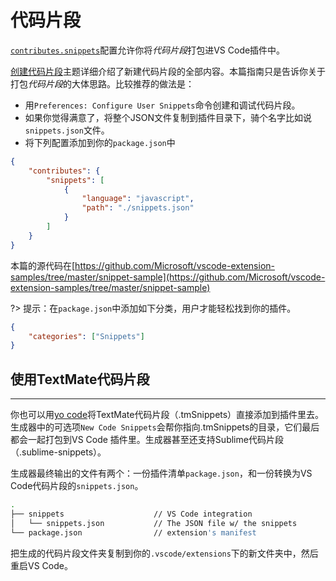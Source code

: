 # 代码片段

[`contributes.snippets`](/extensibility-reference/contribution-points#contributessnippets)配置允许你将*代码片段*打包进VS Code插件中。

[创建代码片段](https://code.visualstudio.com/docs/editor/userdefinedsnippets#_creating-your-own-snippets)主题详细介绍了新建代码片段的全部内容。本篇指南只是告诉你关于打包*代码片段*的大体思路。比较推荐的做法是：

- 用`Preferences: Configure User Snippets`命令创建和调试代码片段。
- 如果你觉得满意了，将整个JSON文件复制到插件目录下，骑个名字比如说`snippets.json`文件。
- 将下列配置添加到你的`package.json`中

```json
{
	"contributes": {
		"snippets": [
			{
				"language": "javascript",
				"path": "./snippets.json"
			}
		]
	}
}
```

本篇的源代码在[https://github.com/Microsoft/vscode-extension-samples/tree/master/snippet-sample](https://github.com/Microsoft/vscode-extension-samples/tree/master/snippet-sample)

?> 提示：在`package.json`中添加如下分类，用户才能轻松找到你的插件。

```json
{
	"categories": ["Snippets"]
}
```

## 使用TextMate代码片段
---

你也可以用[yo code](/get-started/your-first-extension)将TextMate代码片段（.tmSnippets）直接添加到插件里去。生成器中的可选项`New Code Snippets`会帮你指向.tmSnippets的目录，它们最后都会一起打包到VS Code 插件里。生成器甚至还支持Sublime代码片段（.sublime-snippets）。

生成器最终输出的文件有两个：一份插件清单`package.json`，和一份转换为VS Code代码片段的`snippets.json`。

```bash
.
├── snippets                    // VS Code integration
│   └── snippets.json           // The JSON file w/ the snippets
└── package.json                // extension's manifest
```

把生成的代码片段文件夹复制到你的`.vscode/extensions`下的新文件夹中，然后重启VS Code。